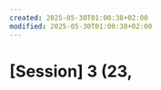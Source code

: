 ```yaml
---
created: 2025-05-30T01:00:38+02:00
modified: 2025-05-30T01:00:38+02:00
---
```


# [Session] 3 (23,


